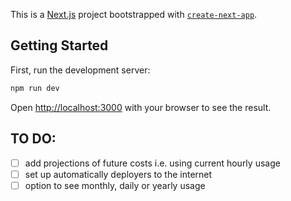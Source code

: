 This is a [Next.js](https://nextjs.org/) project bootstrapped with [`create-next-app`](https://github.com/vercel/next.js/tree/canary/packages/create-next-app).

## Getting Started

First, run the development server:

```bash
npm run dev

```

Open [http://localhost:3000](http://localhost:3000) with your browser to see the result.

## TO DO:
- [ ] add projections of future costs i.e. using current hourly usage
- [ ] set up automatically deployers to the internet
- [ ] option to see monthly, daily or yearly usage
